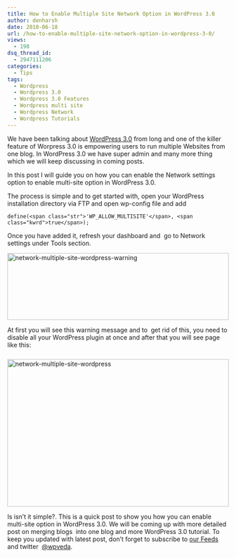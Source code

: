 ```yaml
---
title: How to Enable Multiple Site Network Option in WordPress 3.0
author: denharsh
date: 2010-06-18
url: /how-to-enable-multiple-site-network-option-in-wordpress-3-0/
views:
  - 198
dsq_thread_id:
  - 2947111206
categories:
  - Tips
tags:
  - Wordpress
  - Wordpress 3.0
  - Wordpress 3.0 Features
  - Wordpress multi site
  - Wordpress Network
  - Wordpress Tutorials
---
```

We have been talking about <a href="http://wpveda.com/tag/wordpress-3-0/" onclick="_gaq.push(['_trackEvent', 'outbound-article', 'http://wpveda.com/tag/wordpress-3-0/', 'WordPress 3.0']);" >WordPress 3.0</a> from long and one of the killer feature of Worpress 3.0 is empowering users to run multiple Websites from one blog. In WordPress 3.0 we have super admin and many more thing which we will keep discussing in coming posts.

In this post I will guide you on how you can enable the Network settings option to enable multi-site option in WordPress 3.0.

The process is simple and to get started with, open your WordPress installation directory via FTP and open wp-config file and add

<pre><code class="no-highlight">define(&lt;span class="str">'WP_ALLOW_MULTISITE'&lt;/span>, &lt;span class="kwrd">true&lt;/span>);</code></pre>

<!--.csharpcode, .csharpcode pre { 	font-size: small; 	color: black; 	font-family: consolas, "Courier New", courier, monospace; 	background-color: #ffffff; 	/*white-space: pre;*/ } .csharpcode pre { margin: 0em; } .csharpcode .rem { color: #008000; } .csharpcode .kwrd { color: #0000ff; } .csharpcode .str { color: #006080; } .csharpcode .op { color: #0000c0; } .csharpcode .preproc { color: #cc6633; } .csharpcode .asp { background-color: #ffff00; } .csharpcode .html { color: #800000; } .csharpcode .attr { color: #ff0000; } .csharpcode .alt  { 	background-color: #f4f4f4; 	width: 100%; 	margin: 0em; } .csharpcode .lnum { color: #606060; } -->

Once you have added it, refresh your dashboard and  go to Network settings under Tools section.

[<img class="wp-image-51804" style="float: none;margin-left: auto;margin-right: auto;border-width: 0px" src="http://cdn.devilsworkshop.org/files/2010/06/networkmultiplesitewordpresswarning_thumb.png" border="0" alt="network-multiple-site-wordpress-warning" width="504" height="152" />][1]

At first you will see this warning message and to  get rid of this, you need to disable all your WordPress plugin at once and after that you will see page like this:

[<img style="float: none;margin: 10px auto 0px;border-width: 0px" src="http://cdn.devilsworkshop.org/files/2010/06/networkmultiplesitewordpress_thumb.png" border="0" alt="network-multiple-site-wordpress" width="504" height="335" />][2]

Is isn&#8217;t it simple?. This is a quick post to show you how you can enable multi-site option in WordPress 3.0. We will be coming up with more detailed post on merging blogs  into one blog and more WordPress 3.0 tutorial. To keep you updated with latest post, don’t forget to subscribe to <a href="http://feeds.wpveda.com/wpveda" onclick="_gaq.push(['_trackEvent', 'outbound-article', 'http://feeds.wpveda.com/wpveda', 'our Feeds']);" target="_blank">our Feeds</a> and twitter  <a href="http://twitter.com/wpveda" onclick="_gaq.push(['_trackEvent', 'outbound-article', 'http://twitter.com/wpveda', '@wpveda']);" target="_blank">@wpveda</a>.

 [1]: http://cdn.devilsworkshop.org/files/2010/06/networkmultiplesitewordpresswarning.png
 [2]: http://cdn.devilsworkshop.org/files/2010/06/networkmultiplesitewordpress.png
